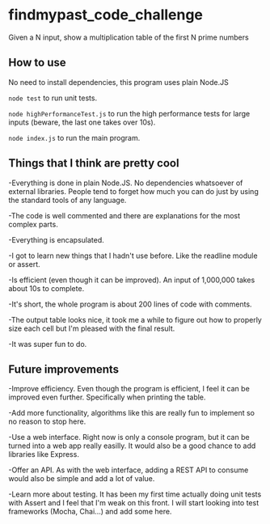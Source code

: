 # findmypast_code_challenge
Given a N input, show a multiplication table of the first N prime numbers

## How to use
No need to install dependencies, this program uses plain Node.JS

`node test` to run unit tests.

`node highPerformanceTest.js` to run the high performance tests for large inputs (beware, the last one takes over 10s).

`node index.js` to run the main program.

## Things that I think are pretty cool
-Everything is done in plain Node.JS. No dependencies whatsoever of external libraries. People tend to forget how much you can do just by using the standard tools of any language.

-The code is well commented and there are explanations for the most complex parts.

-Everything is encapsulated.

-I got to learn new things that I hadn't use before. Like the readline module or assert.

-Is efficient (even though it can be improved). An input of 1,000,000 takes about 10s to complete.

-It's short, the whole program is about 200 lines of code with comments.

-The output table looks nice, it took me a while to figure out how to properly size each cell but I'm pleased with the final result.

-It was super fun to do.

## Future improvements
-Improve efficiency. Even though the program is efficient, I feel it can be improved even further. Specifically when printing the table.

-Add more functionality, algorithms like this are really fun to implement so no reason to stop here.

-Use a web interface. Right now is only a console program, but it can be turned into a web app really easilly. It would also be a good chance to add libraries like Express.

-Offer an API. As with the web interface, adding a REST API to consume would also be simple and add a lot of value.

-Learn more about testing. It has been my first time actually doing unit tests with Assert and I feel that I'm weak on this front. I will start looking into test frameworks (Mocha, Chai...) and add some here.
